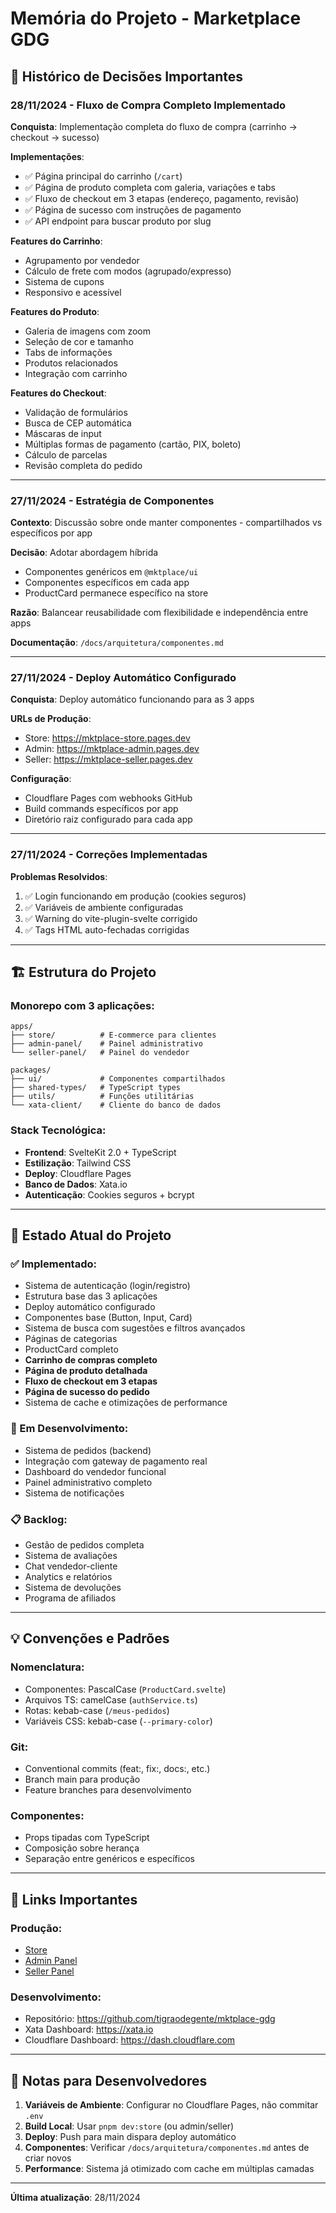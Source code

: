 # Memória do Projeto - Marketplace GDG

## 📅 Histórico de Decisões Importantes

### 28/11/2024 - Fluxo de Compra Completo Implementado

**Conquista**: Implementação completa do fluxo de compra (carrinho → checkout → sucesso)

**Implementações**:
- ✅ Página principal do carrinho (`/cart`)
- ✅ Página de produto completa com galeria, variações e tabs
- ✅ Fluxo de checkout em 3 etapas (endereço, pagamento, revisão)
- ✅ Página de sucesso com instruções de pagamento
- ✅ API endpoint para buscar produto por slug

**Features do Carrinho**:
- Agrupamento por vendedor
- Cálculo de frete com modos (agrupado/expresso)
- Sistema de cupons
- Responsivo e acessível

**Features do Produto**:
- Galeria de imagens com zoom
- Seleção de cor e tamanho
- Tabs de informações
- Produtos relacionados
- Integração com carrinho

**Features do Checkout**:
- Validação de formulários
- Busca de CEP automática
- Máscaras de input
- Múltiplas formas de pagamento (cartão, PIX, boleto)
- Cálculo de parcelas
- Revisão completa do pedido

---

### 27/11/2024 - Estratégia de Componentes

**Contexto**: Discussão sobre onde manter componentes - compartilhados vs específicos por app

**Decisão**: Adotar abordagem híbrida
- Componentes genéricos em `@mktplace/ui`
- Componentes específicos em cada app
- ProductCard permanece específico na store

**Razão**: Balancear reusabilidade com flexibilidade e independência entre apps

**Documentação**: `/docs/arquitetura/componentes.md`

---

### 27/11/2024 - Deploy Automático Configurado

**Conquista**: Deploy automático funcionando para as 3 apps

**URLs de Produção**:
- Store: https://mktplace-store.pages.dev
- Admin: https://mktplace-admin.pages.dev  
- Seller: https://mktplace-seller.pages.dev

**Configuração**:
- Cloudflare Pages com webhooks GitHub
- Build commands específicos por app
- Diretório raiz configurado para cada app

---

### 27/11/2024 - Correções Implementadas

**Problemas Resolvidos**:
1. ✅ Login funcionando em produção (cookies seguros)
2. ✅ Variáveis de ambiente configuradas
3. ✅ Warning do vite-plugin-svelte corrigido
4. ✅ Tags HTML auto-fechadas corrigidas

---

## 🏗️ Estrutura do Projeto

### Monorepo com 3 aplicações:
```
apps/
├── store/          # E-commerce para clientes
├── admin-panel/    # Painel administrativo
└── seller-panel/   # Painel do vendedor

packages/
├── ui/             # Componentes compartilhados
├── shared-types/   # TypeScript types
├── utils/          # Funções utilitárias
└── xata-client/    # Cliente do banco de dados
```

### Stack Tecnológica:
- **Frontend**: SvelteKit 2.0 + TypeScript
- **Estilização**: Tailwind CSS
- **Deploy**: Cloudflare Pages
- **Banco de Dados**: Xata.io
- **Autenticação**: Cookies seguros + bcrypt

---

## 🎯 Estado Atual do Projeto

### ✅ Implementado:
- Sistema de autenticação (login/registro)
- Estrutura base das 3 aplicações
- Deploy automático configurado
- Componentes base (Button, Input, Card)
- Sistema de busca com sugestões e filtros avançados
- Páginas de categorias
- ProductCard completo
- **Carrinho de compras completo**
- **Página de produto detalhada**
- **Fluxo de checkout em 3 etapas**
- **Página de sucesso do pedido**
- Sistema de cache e otimizações de performance

### 🚧 Em Desenvolvimento:
- Sistema de pedidos (backend)
- Integração com gateway de pagamento real
- Dashboard do vendedor funcional
- Painel administrativo completo
- Sistema de notificações

### 📋 Backlog:
- Gestão de pedidos completa
- Sistema de avaliações
- Chat vendedor-cliente
- Analytics e relatórios
- Sistema de devoluções
- Programa de afiliados

---

## 💡 Convenções e Padrões

### Nomenclatura:
- Componentes: PascalCase (`ProductCard.svelte`)
- Arquivos TS: camelCase (`authService.ts`)
- Rotas: kebab-case (`/meus-pedidos`)
- Variáveis CSS: kebab-case (`--primary-color`)

### Git:
- Conventional commits (feat:, fix:, docs:, etc.)
- Branch main para produção
- Feature branches para desenvolvimento

### Componentes:
- Props tipadas com TypeScript
- Composição sobre herança
- Separação entre genéricos e específicos

---

## 🔗 Links Importantes

### Produção:
- [Store](https://mktplace-store.pages.dev)
- [Admin Panel](https://mktplace-admin.pages.dev)
- [Seller Panel](https://mktplace-seller.pages.dev)

### Desenvolvimento:
- Repositório: https://github.com/tigraodegente/mktplace-gdg
- Xata Dashboard: https://xata.io
- Cloudflare Dashboard: https://dash.cloudflare.com

---

## 📝 Notas para Desenvolvedores

1. **Variáveis de Ambiente**: Configurar no Cloudflare Pages, não commitar `.env`
2. **Build Local**: Usar `pnpm dev:store` (ou admin/seller)
3. **Deploy**: Push para main dispara deploy automático
4. **Componentes**: Verificar `/docs/arquitetura/componentes.md` antes de criar novos
5. **Performance**: Sistema já otimizado com cache em múltiplas camadas

---

**Última atualização**: 28/11/2024 